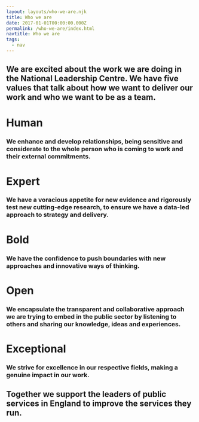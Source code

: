 ```yaml
---
layout: layouts/who-we-are.njk
title: Who we are
date: 2017-01-01T00:00:00.000Z
permalink: /who-we-are/index.html
navtitle: Who we are
tags:
  - nav
---
```



<div class="header-block highlight">
  <div class="container container--sm">

## We are excited about the work we are doing in the National Leadership Centre. We have five values that talk about how we want to deliver our work and who we want to be as a team.

  </div>
</div>

<div class="content-block">
  <div class="container container--xs align-left vertical-padding">

# Human

### We enhance and develop relationships, being sensitive and considerate to the whole person who is coming to work and their external commitments.

# Expert

### We have a voracious appetite for new evidence and rigorously test new cutting-edge research, to ensure we have a data-led approach to strategy and delivery.

# Bold

### We have the confidence to push boundaries with new approaches and innovative ways of thinking.

# Open

### We encapsulate the transparent and collaborative approach we are trying to embed in the public sector by listening to others and sharing our knowledge, ideas and experiences.

# Exceptional

### We strive for excellence in our respective fields, making a genuine impact in our work.

  </div>
</div>

<div class="content-block">
  <div class="container container--xs centered vertical-padding text-gradient">

## Together we support the leaders of public services in England to improve the services they run.

  </div>
</div>
